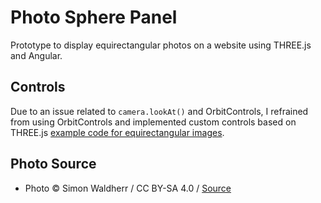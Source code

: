 # Photo Sphere Panel

Prototype to display equirectangular photos on a website using THREE.js and Angular. 

## Controls

Due to an issue related to `camera.lookAt()` and OrbitControls, I refrained from using OrbitControls and implemented custom controls based on THREE.js [example code for equirectangular images](https://github.com/mrdoob/three.js/blob/master/examples/webgl_panorama_equirectangular.html).

## Photo Source

- Photo © Simon Waldherr / CC BY-SA 4.0 / [Source](https://commons.wikimedia.org/wiki/File:Niederalteich_Panorama.jpg)